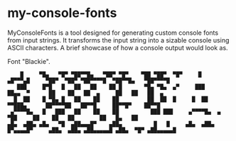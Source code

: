 # my-console-fonts
MyConsoleFonts is a tool designed for generating custom console fonts from input strings. It transforms the input string into a sizable console using ASCII characters.
A brief showcase of how a console output would look as. 

Font "Blackie".
````
    █     ▀█▄   ▀█▀ ▀██▀▀█▄   ▀██▀ ▀█▀    ▀██ ▀██▀  ▀█▀     █      ▄█▀▀▀▄█     ▀██▀  ▀██▀ ▀██▀▀▀▀█  ▀██▀▀█▄   ▀██▀▀▀▀█  
   ███     █▀█   █   ██   ██    ██ █       ▀█▄ ▀█▄  ▄▀     ███     ██▄▄  ▀      ██    ██   ██  ▄     ██   ██   ██  ▄    
  █  ██    █ ▀█▄ █   ██    ██    ██         ██  ██  █     █  ██     ▀▀███▄      ██▀▀▀▀██   ██▀▀█     ██▀▀█▀    ██▀▀█    
 ▄▀▀▀▀█▄   █   ███   ██    ██    ██          ███ ███     ▄▀▀▀▀█▄  ▄     ▀██     ██    ██   ██        ██   █▄   ██       
▄█▄  ▄██▄ ▄█▄   ▀█  ▄██▄▄▄█▀    ▄██▄          █   █     ▄█▄  ▄██▄ █▀▄▄▄▄█▀     ▄██▄  ▄██▄ ▄██▄▄▄▄▄█ ▄██▄  ▀█▀ ▄██▄▄▄▄▄█ 
````
